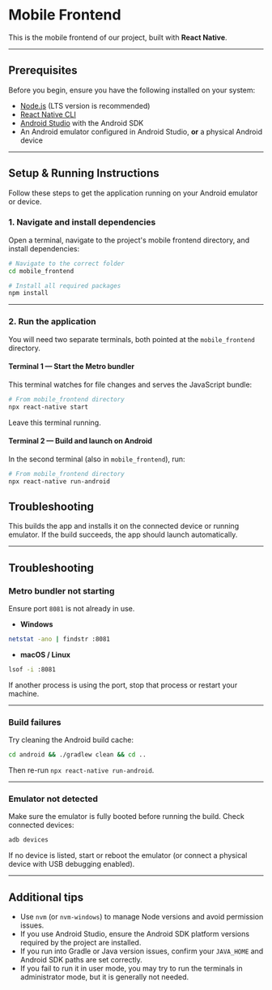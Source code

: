 # Mobile Frontend

This is the mobile frontend of our project, built with **React Native**.

---

## Prerequisites

Before you begin, ensure you have the following installed on your system:

* [Node.js](https://nodejs.org/) (LTS version is recommended)
* [React Native CLI](https://reactnative.dev/docs/environment-setup)
* [Android Studio](https://developer.android.com/studio) with the Android SDK
* An Android emulator configured in Android Studio, **or** a physical Android device

---

## Setup & Running Instructions

Follow these steps to get the application running on your Android emulator or device.

### 1. Navigate and install dependencies

Open a terminal, navigate to the project's mobile frontend directory, and install dependencies:

```bash
# Navigate to the correct folder
cd mobile_frontend

# Install all required packages
npm install
```

---

### 2. Run the application

You will need two separate terminals, both pointed at the `mobile_frontend` directory.

#### Terminal 1 — Start the Metro bundler

This terminal watches for file changes and serves the JavaScript bundle:

```bash
# From mobile_frontend directory
npx react-native start
```

Leave this terminal running.

#### Terminal 2 — Build and launch on Android

In the second terminal (also in `mobile_frontend`), run:

```bash
# From mobile_frontend directory
npx react-native run-android
```
## Troubleshooting

This builds the app and installs it on the connected device or running emulator. If the build succeeds, the app should launch automatically.

---

## Troubleshooting

### Metro bundler not starting

Ensure port `8081` is not already in use.

* **Windows**

```bash
netstat -ano | findstr :8081
```

* **macOS / Linux**

```bash
lsof -i :8081
```

If another process is using the port, stop that process or restart your machine.

---

### Build failures

Try cleaning the Android build cache:

```bash
cd android && ./gradlew clean && cd ..
```

Then re-run `npx react-native run-android`.

---

### Emulator not detected

Make sure the emulator is fully booted before running the build. Check connected devices:

```bash
adb devices
```

If no device is listed, start or reboot the emulator (or connect a physical device with USB debugging enabled).

---

## Additional tips

* Use `nvm` (or `nvm-windows`) to manage Node versions and avoid permission issues.
* If you use Android Studio, ensure the Android SDK platform versions required by the project are installed.
* If you run into Gradle or Java version issues, confirm your `JAVA_HOME` and Android SDK paths are set correctly.
* If you fail to run it in user mode, you may try to run the terminals in administrator mode, but it is generally not needed.
